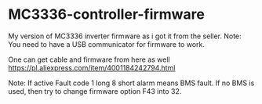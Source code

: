 # MC3336-controller-firmware
My version of MC3336 inverter firmware as i got it from the seller. Note: You need to have a USB communicator for firmware to work.

One can get cable and firmware from here as well
https://pl.aliexpress.com/item/4001184242794.html

Note:
If active Fault code 1 long 8 short alarm means BMS fault. If no BMS is used, then try to change firmware option F43 into 32.
